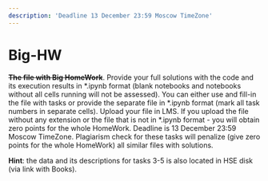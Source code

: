 ```yaml
---
description: 'Deadline 13 December 23:59 Moscow TimeZone'
---
```


# Big-HW

~~**The file with Big HomeWork**~~. Provide your full solutions with the code and its execution results in \*.ipynb format \(blank notebooks and notebooks without all cells running will not be assessed\). You can either use and fill-in the file with tasks or provide the separate file in \*.ipynb format \(mark all task numbers in separate cells\). Upload your file in LMS. If you upload the file without any extension or the file that is not in \*.ipynb format - you will obtain zero points for the whole HomeWork. Deadline is 13 December 23:59 Moscow TimeZone. Plagiarism check for these tasks will penalize \(give zero points for the whole HomeWork\) all similar files with solutions.

**Hint**: the data and its descriptions for tasks 3-5 is also located in HSE disk \(via link with Books\).

